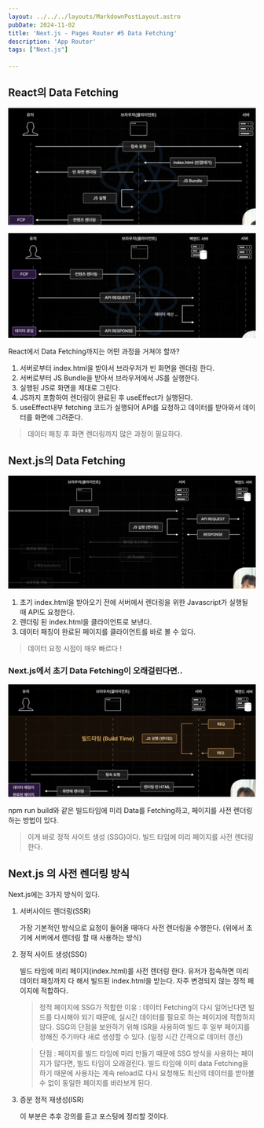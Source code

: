 ```yaml
---
layout: ../../../layouts/MarkdownPostLayout.astro
pubDate: 2024-11-02
title: 'Next.js - Pages Router #5 Data Fetching'
description: 'App Router'
tags: ["Next.js"]

---
```




## React의 Data Fetching

![image-20241102100800931](../images/image-20241102100800931.png)

![image-20241102101113020](../images/image-20241102101113020.png)

React에서 Data Fetching까지는 어떤 과정을 거쳐야 할까?

1. 서버로부터 index.html을 받아서 브라우저가 빈 화면을 렌더링 한다.
2. 서버로부터 JS Bundle을 받아서 브라우저에서 JS를 실행한다.
3. 실행된 JS로 화면을 제대로 그린다.
4. JS까지 포함하여 렌더링이 완료된 후 useEffect가 실행된다.
5. useEffect내부 fetching 코드가 실행되어 API를 요청하고 데이터를 받아와서 데이터를 화면에 그려준다.

> 데이터 패칭 후 화면 렌더링까지 많은 과정이 필요하다.



## Next.js의 Data Fetching

![image-20241102101334397](../images/image-20241102101334397.png)

1. 초기 index.html을 받아오기 전에 서버에서 렌더링을 위한 Javascript가 실행될 때 API도 요청한다.
2. 렌더링 된 index.html을 클라이언트로 보낸다.
3. 데이터 패칭이 완료된 페이지를 클라이언트를 바로 볼 수 있다.

> 데이터 요청 시점이 매우 빠르다 !



### Next.js에서 초기 Data Fetching이 오래걸린다면..

![image-20241102102133473](../images/image-20241102102133473.png)

npm run build와 같은 빌드타임에 미리 Data를 Fetching하고, 페이지를 사전 렌더링하는 방법이 있다.

> 이게 바로 정적 사이트 생성 (SSG)이다.
> 빌드 타임에 미리 페이지를 사전 렌더링한다.



## Next.js 의 사전 렌더링 방식

Next.js에는 3가지 방식이 있다.

1. 서버사이드 렌더링(SSR)

   가장 기본적인 방식으로 요청이 들어올 때마다 사전 렌더링을 수행한다. (위에서 초기에 서버에서 렌더링 할 때 사용하는 방식)

2. 정적 사이트 생성(SSG)

   빌드 타임에 미리 페이지(index.html)를 사전 렌더링 한다. 유저가 접속하면 미리 데이터 패칭까지 다 해서 빌드된 index.html을 받는다. 자주 변경되지 않는 정적 페이지에 적합하다.

   > 정적 페이지에 SSG가 적합한 이유 : 데이터 Fetching이 다시 일어난다면 빌드를 다시해야 되기 때문에, 실시간 데이터를 필요로 하는 페이지에 적합하지 않다. SSG의 단점을 보완하기 위해 ISR을 사용하여 빌드 후 일부 페이지를 정해진 주기마다 새로 생성할 수 있다. (일정 시간 간격으로 데이터 갱신)

   > 단점 : 페이지를 빌드 타임에 미리 만들기 때문에 SSG 방식을 사용하는 페이지가 많다면, 빌드 타임이 오래걸린다. 빌드 타임에 이미 data Fetching을 하기 때문에 사용자는 계속 reload로 다시 요청해도 최신의 데이터를 받아볼 수 없이 동일한 페이지를 바라보게 된다.

3. 증분 정적 재생성(ISR)

   이 부분은 추후 강의를 듣고 포스팅에 정리할 것이다.
